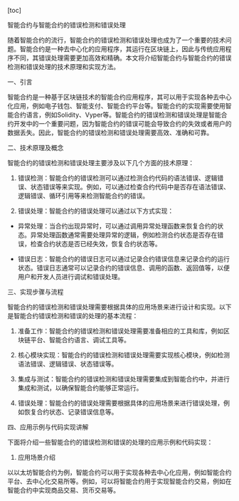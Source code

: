 
[toc]                    
                
                
智能合约与智能合约的错误检测和错误处理

随着智能合约的流行，智能合约的错误检测和错误处理也成为了一个重要的技术问题。智能合约是一种去中心化的应用程序，其运行在区块链上，因此与传统应用程序不同，其错误处理需要更加高效和精确。本文将介绍智能合约与智能合约的错误检测和错误处理的技术原理和实现方法。

一、引言

智能合约是一种基于区块链技术的智能合约应用程序，其可以用于实现各种去中心化应用，例如电子钱包、智能支付、智能合约平台等。智能合约的实现需要使用智能合约语言，例如Solidity、Vyper等。智能合约的错误检测和错误处理是智能合约开发中的一个重要问题，因为智能合约的错误可能会导致合约的失效或者用户的数据丢失。因此，智能合约的错误检测和错误处理需要高效、准确和可靠。

二、技术原理及概念

智能合约的错误检测和错误处理主要涉及以下几个方面的技术原理：

1. 错误检测：智能合约的错误检测可以通过检测合约代码的语法错误、逻辑错误、状态错误等来实现。例如，可以通过检查合约代码中是否存在语法错误、逻辑错误、循环引用等来检测智能合约的错误。

2. 错误处理：智能合约的错误处理可以通过以下方式实现：

- 异常处理：当合约出现异常时，可以通过调用异常处理函数来恢复合约的状态。异常处理函数通常需要处理异常的逻辑，例如检测合约状态是否存在错误，检查合约状态是否已经失效，恢复合约状态等。

- 错误日志：智能合约的错误日志可以通过记录合约错误信息来记录合约的运行状态。错误日志通常可以记录合约的错误信息、调用的函数、返回值等，以便用户和开发人员进行调试和错误处理。

三、实现步骤与流程

智能合约的错误检测和错误处理需要根据具体的应用场景来进行设计和实现。以下是智能合约错误检测和错误的处理的基本流程：

1. 准备工作：智能合约的错误检测和错误处理需要准备相应的工具和库，例如区块链平台、智能合约语言、调试工具等。

2. 核心模块实现：智能合约的错误检测和错误处理需要实现核心模块，例如检测语法错误、逻辑错误、状态错误等。

3. 集成与测试：智能合约的错误检测和错误处理需要集成到智能合约中，并进行集成和测试，以确保智能合约能够正常运行。

4. 错误处理：智能合约的错误处理需要根据具体的应用场景来进行错误处理，例如恢复合约状态、记录错误信息等。

四、应用示例与代码实现讲解

下面将介绍一些智能合约的错误检测和错误的处理的应用示例和代码实现：

1. 应用场景介绍

以以太坊智能合约为例，智能合约可以用于实现各种去中心化应用，例如智能合约平台、去中心化交易所等。例如，可以将智能合约用于实现智能合约交易，例如在智能合约中实现商品交易、货币交易等。

